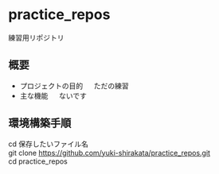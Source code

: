 # practice_repos

 練習用リポジトリ

## 概要

 -  プロジェクトの目的
 　 ただの練習
 -  主な機能
 　 ないです

## 環境構築手順
cd 保存したいファイル名  
git clone https://github.com/yuki-shirakata/practice_repos.git  
cd practice_repos